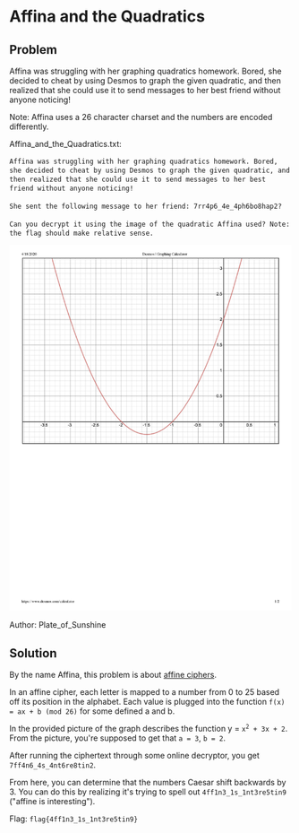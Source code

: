 # Affina and the Quadratics
## Problem
Affina was struggling with her graphing quadratics homework. Bored, she decided to cheat by using Desmos to graph the given quadratic, and then realized that she could use it to send messages to her best friend without anyone noticing!

Note: Affina uses a 26 character charset and the numbers are encoded differently.

Affina_and_the_Quadratics.txt:
```
Affina was struggling with her graphing quadratics homework. Bored, she decided to cheat by using Desmos to graph the given quadratic, and then realized that she could use it to send messages to her best friend without anyone noticing!

She sent the following message to her friend: 7rr4p6_4e_4ph6bo8hap2?

Can you decrypt it using the image of the quadratic Affina used? Note: the flag should make relative sense.
```

![Quadratic](./images/affffinaaaa-page-001.jpg)

Author: Plate_of_Sunshine
## Solution
By the name Affina, this problem is about [affine ciphers](https://en.wikipedia.org/wiki/Affine_cipher).  

In an affine cipher, each letter is mapped to a number from 0 to 25 based off its position in the alphabet. Each value is plugged into the function `f(x) = ax + b (mod 26)` for some defined a and b.  

In the provided picture of the graph describes the function y = <code>x<sup>2</sup> + 3x + 2</code>. From the picture, you're supposed to get that `a = 3`, `b = 2`. 

After running the ciphertext through some online decryptor, you get `7ff4n6_4s_4nt6re8tin2`.

From here, you can determine that the numbers Caesar shift backwards by 3. You can do this by realizing it's trying to spell out `4ff1n3_1s_1nt3re5tin9` ("affine is interesting").

Flag: `flag{4ff1n3_1s_1nt3re5tin9}`